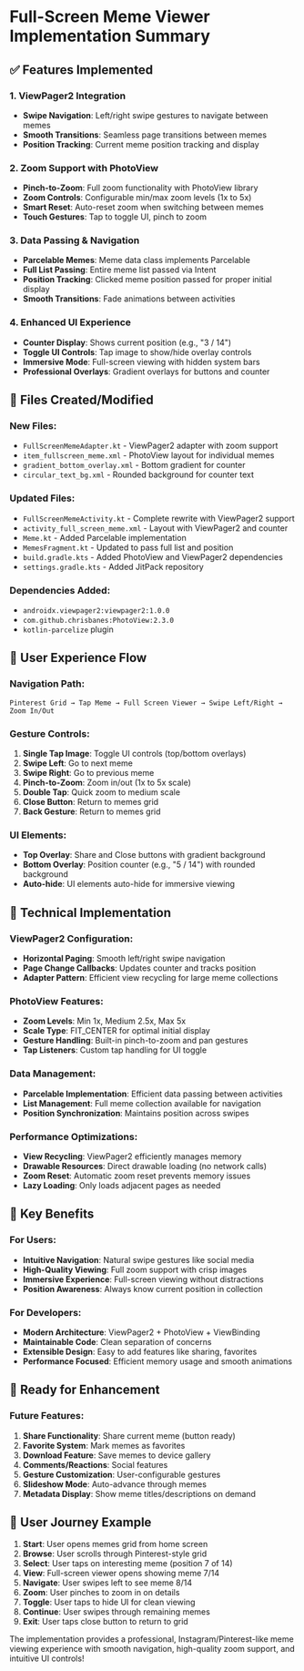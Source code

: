 # Full-Screen Meme Viewer Implementation Summary

## ✅ **Features Implemented**

### **1. ViewPager2 Integration**
- **Swipe Navigation**: Left/right swipe gestures to navigate between memes
- **Smooth Transitions**: Seamless page transitions between memes
- **Position Tracking**: Current meme position tracking and display

### **2. Zoom Support with PhotoView**
- **Pinch-to-Zoom**: Full zoom functionality with PhotoView library
- **Zoom Controls**: Configurable min/max zoom levels (1x to 5x)
- **Smart Reset**: Auto-reset zoom when switching between memes
- **Touch Gestures**: Tap to toggle UI, pinch to zoom

### **3. Data Passing & Navigation**
- **Parcelable Memes**: Meme data class implements Parcelable
- **Full List Passing**: Entire meme list passed via Intent
- **Position Tracking**: Clicked meme position passed for proper initial display
- **Smooth Transitions**: Fade animations between activities

### **4. Enhanced UI Experience**
- **Counter Display**: Shows current position (e.g., "3 / 14")
- **Toggle UI Controls**: Tap image to show/hide overlay controls
- **Immersive Mode**: Full-screen viewing with hidden system bars
- **Professional Overlays**: Gradient overlays for buttons and counter

## **📁 Files Created/Modified**

### **New Files:**
- `FullScreenMemeAdapter.kt` - ViewPager2 adapter with zoom support
- `item_fullscreen_meme.xml` - PhotoView layout for individual memes
- `gradient_bottom_overlay.xml` - Bottom gradient for counter
- `circular_text_bg.xml` - Rounded background for counter text

### **Updated Files:**
- `FullScreenMemeActivity.kt` - Complete rewrite with ViewPager2 support
- `activity_full_screen_meme.xml` - Layout with ViewPager2 and counter
- `Meme.kt` - Added Parcelable implementation
- `MemesFragment.kt` - Updated to pass full list and position
- `build.gradle.kts` - Added PhotoView and ViewPager2 dependencies
- `settings.gradle.kts` - Added JitPack repository

### **Dependencies Added:**
- `androidx.viewpager2:viewpager2:1.0.0`
- `com.github.chrisbanes:PhotoView:2.3.0`
- `kotlin-parcelize` plugin

## **🎯 User Experience Flow**

### **Navigation Path:**
```
Pinterest Grid → Tap Meme → Full Screen Viewer → Swipe Left/Right → Zoom In/Out
```

### **Gesture Controls:**
1. **Single Tap Image**: Toggle UI controls (top/bottom overlays)
2. **Swipe Left**: Go to next meme
3. **Swipe Right**: Go to previous meme
4. **Pinch-to-Zoom**: Zoom in/out (1x to 5x scale)
5. **Double Tap**: Quick zoom to medium scale
6. **Close Button**: Return to memes grid
7. **Back Gesture**: Return to memes grid

### **UI Elements:**
- **Top Overlay**: Share and Close buttons with gradient background
- **Bottom Overlay**: Position counter (e.g., "5 / 14") with rounded background
- **Auto-hide**: UI elements auto-hide for immersive viewing

## **🔧 Technical Implementation**

### **ViewPager2 Configuration:**
- **Horizontal Paging**: Smooth left/right swipe navigation
- **Page Change Callbacks**: Updates counter and tracks position
- **Adapter Pattern**: Efficient view recycling for large meme collections

### **PhotoView Features:**
- **Zoom Levels**: Min 1x, Medium 2.5x, Max 5x
- **Scale Type**: FIT_CENTER for optimal initial display
- **Gesture Handling**: Built-in pinch-to-zoom and pan gestures
- **Tap Listeners**: Custom tap handling for UI toggle

### **Data Management:**
- **Parcelable Implementation**: Efficient data passing between activities
- **List Management**: Full meme collection available for navigation
- **Position Synchronization**: Maintains position across swipes

### **Performance Optimizations:**
- **View Recycling**: ViewPager2 efficiently manages memory
- **Drawable Resources**: Direct drawable loading (no network calls)
- **Zoom Reset**: Automatic zoom reset prevents memory issues
- **Lazy Loading**: Only loads adjacent pages as needed

## **🌟 Key Benefits**

### **For Users:**
- **Intuitive Navigation**: Natural swipe gestures like social media
- **High-Quality Viewing**: Full zoom support with crisp images
- **Immersive Experience**: Full-screen viewing without distractions
- **Position Awareness**: Always know current position in collection

### **For Developers:**
- **Modern Architecture**: ViewPager2 + PhotoView + ViewBinding
- **Maintainable Code**: Clean separation of concerns
- **Extensible Design**: Easy to add features like sharing, favorites
- **Performance Focused**: Efficient memory usage and smooth animations

## **🚀 Ready for Enhancement**

### **Future Features:**
1. **Share Functionality**: Share current meme (button ready)
2. **Favorite System**: Mark memes as favorites
3. **Download Feature**: Save memes to device gallery
4. **Comments/Reactions**: Social features
5. **Gesture Customization**: User-configurable gestures
6. **Slideshow Mode**: Auto-advance through memes
7. **Metadata Display**: Show meme titles/descriptions on demand

## **📱 User Journey Example**

1. **Start**: User opens memes grid from home screen
2. **Browse**: User scrolls through Pinterest-style grid
3. **Select**: User taps on interesting meme (position 7 of 14)
4. **View**: Full-screen viewer opens showing meme 7/14
5. **Navigate**: User swipes left to see meme 8/14
6. **Zoom**: User pinches to zoom in on details
7. **Toggle**: User taps to hide UI for clean viewing
8. **Continue**: User swipes through remaining memes
9. **Exit**: User taps close button to return to grid

The implementation provides a professional, Instagram/Pinterest-like meme viewing experience with smooth navigation, high-quality zoom support, and intuitive UI controls!
